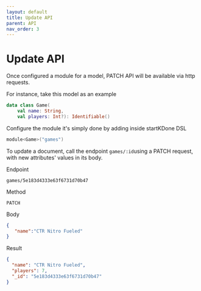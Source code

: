 ```yaml
---
layout: default
title: Update API
parent: API
nav_order: 3
---
```


# Update API

Once configured a module for a model, PATCH API will be available via http requests.

For instance, take this model as an example
```kotlin
data class Game(
    val name: String,
    val players: Int?): Identifiable()
```

Configure the module it's simply done by adding inside startKDone DSL
```kotlin
module<Game>("games")
```

To update a document, call the endpoint `games/:id`using a PATCH request, with new attributes' values in its body.

Endpoint
```
games/5e183d4333e63f6731d70b47
```

Method
```
PATCH
```

Body
```json
{
   "name":"CTR Nitro Fueled"
}
```

Result
```json
{
  "name": "CTR Nitro Fueled",
  "players": 7,
  "_id": "5e183d4333e63f6731d70b47"
}
```
